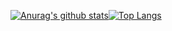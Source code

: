 [![Anurag's github stats](https://github-readme-stats.vercel.app/api?username=leeseojune53)](https://github.com/leeseojune53)[![Top Langs](https://github-readme-stats.vercel.app/api/top-langs/?username=leeseojune53)](https://github.com/leeseojune5)
